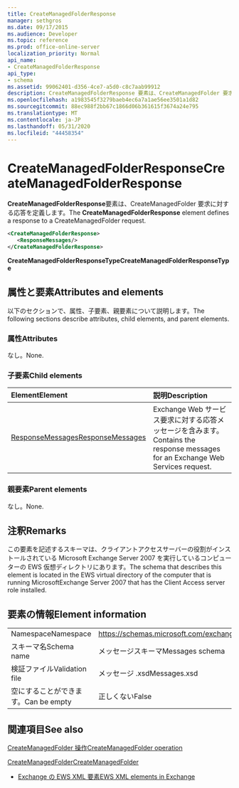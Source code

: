 ```yaml
---
title: CreateManagedFolderResponse
manager: sethgros
ms.date: 09/17/2015
ms.audience: Developer
ms.topic: reference
ms.prod: office-online-server
localization_priority: Normal
api_name:
- CreateManagedFolderResponse
api_type:
- schema
ms.assetid: 99062401-d356-4ce7-a5d0-c8c7aab99912
description: CreateManagedFolderResponse 要素は、CreateManagedFolder 要求に対する応答を定義します。
ms.openlocfilehash: a1983545f3279baeb4ec6a7a1ae56ee3501a1d82
ms.sourcegitcommit: 88ec988f2bb67c1866d06b361615f3674a24e795
ms.translationtype: MT
ms.contentlocale: ja-JP
ms.lasthandoff: 05/31/2020
ms.locfileid: "44458354"
---
```

# <a name="createmanagedfolderresponse"></a><span data-ttu-id="3c835-103">CreateManagedFolderResponse</span><span class="sxs-lookup"><span data-stu-id="3c835-103">CreateManagedFolderResponse</span></span>

<span data-ttu-id="3c835-104">**CreateManagedFolderResponse**要素は、CreateManagedFolder 要求に対する応答を定義します。</span><span class="sxs-lookup"><span data-stu-id="3c835-104">The **CreateManagedFolderResponse** element defines a response to a CreateManagedFolder request.</span></span> 
  
```xml
<CreateManagedFolderResponse>
   <ResponseMessages/>
</CreateManagedFolderResponse>
```

 <span data-ttu-id="3c835-105">**CreateManagedFolderResponseType**</span><span class="sxs-lookup"><span data-stu-id="3c835-105">**CreateManagedFolderResponseType**</span></span>
## <a name="attributes-and-elements"></a><span data-ttu-id="3c835-106">属性と要素</span><span class="sxs-lookup"><span data-stu-id="3c835-106">Attributes and elements</span></span>

<span data-ttu-id="3c835-107">以下のセクションで、属性、子要素、親要素について説明します。</span><span class="sxs-lookup"><span data-stu-id="3c835-107">The following sections describe attributes, child elements, and parent elements.</span></span>
  
### <a name="attributes"></a><span data-ttu-id="3c835-108">属性</span><span class="sxs-lookup"><span data-stu-id="3c835-108">Attributes</span></span>

<span data-ttu-id="3c835-109">なし。</span><span class="sxs-lookup"><span data-stu-id="3c835-109">None.</span></span>
  
### <a name="child-elements"></a><span data-ttu-id="3c835-110">子要素</span><span class="sxs-lookup"><span data-stu-id="3c835-110">Child elements</span></span>

|<span data-ttu-id="3c835-111">**Element**</span><span class="sxs-lookup"><span data-stu-id="3c835-111">**Element**</span></span>|<span data-ttu-id="3c835-112">**説明**</span><span class="sxs-lookup"><span data-stu-id="3c835-112">**Description**</span></span>|
|:-----|:-----|
|[<span data-ttu-id="3c835-113">ResponseMessages</span><span class="sxs-lookup"><span data-stu-id="3c835-113">ResponseMessages</span></span>](responsemessages.md) <br/> |<span data-ttu-id="3c835-114">Exchange Web サービス要求に対する応答メッセージを含みます。</span><span class="sxs-lookup"><span data-stu-id="3c835-114">Contains the response messages for an Exchange Web Services request.</span></span>  <br/> |
   
### <a name="parent-elements"></a><span data-ttu-id="3c835-115">親要素</span><span class="sxs-lookup"><span data-stu-id="3c835-115">Parent elements</span></span>

<span data-ttu-id="3c835-116">なし。</span><span class="sxs-lookup"><span data-stu-id="3c835-116">None.</span></span>
  
## <a name="remarks"></a><span data-ttu-id="3c835-117">注釈</span><span class="sxs-lookup"><span data-stu-id="3c835-117">Remarks</span></span>

<span data-ttu-id="3c835-118">この要素を記述するスキーマは、クライアントアクセスサーバーの役割がインストールされている Microsoft Exchange Server 2007 を実行しているコンピューターの EWS 仮想ディレクトリにあります。</span><span class="sxs-lookup"><span data-stu-id="3c835-118">The schema that describes this element is located in the EWS virtual directory of the computer that is running MicrosoftExchange Server 2007 that has the Client Access server role installed.</span></span>
  
## <a name="element-information"></a><span data-ttu-id="3c835-119">要素の情報</span><span class="sxs-lookup"><span data-stu-id="3c835-119">Element information</span></span>

|||
|:-----|:-----|
|<span data-ttu-id="3c835-120">Namespace</span><span class="sxs-lookup"><span data-stu-id="3c835-120">Namespace</span></span>  <br/> |https://schemas.microsoft.com/exchange/services/2006/messages  <br/> |
|<span data-ttu-id="3c835-121">スキーマ名</span><span class="sxs-lookup"><span data-stu-id="3c835-121">Schema name</span></span>  <br/> |<span data-ttu-id="3c835-122">メッセージスキーマ</span><span class="sxs-lookup"><span data-stu-id="3c835-122">Messages schema</span></span>  <br/> |
|<span data-ttu-id="3c835-123">検証ファイル</span><span class="sxs-lookup"><span data-stu-id="3c835-123">Validation file</span></span>  <br/> |<span data-ttu-id="3c835-124">メッセージ .xsd</span><span class="sxs-lookup"><span data-stu-id="3c835-124">Messages.xsd</span></span>  <br/> |
|<span data-ttu-id="3c835-125">空にすることができます。</span><span class="sxs-lookup"><span data-stu-id="3c835-125">Can be empty</span></span>  <br/> |<span data-ttu-id="3c835-126">正しくない</span><span class="sxs-lookup"><span data-stu-id="3c835-126">False</span></span>  <br/> |
   
## <a name="see-also"></a><span data-ttu-id="3c835-127">関連項目</span><span class="sxs-lookup"><span data-stu-id="3c835-127">See also</span></span>



[<span data-ttu-id="3c835-128">CreateManagedFolder 操作</span><span class="sxs-lookup"><span data-stu-id="3c835-128">CreateManagedFolder operation</span></span>](createmanagedfolder-operation.md)
  
[<span data-ttu-id="3c835-129">CreateManagedFolder</span><span class="sxs-lookup"><span data-stu-id="3c835-129">CreateManagedFolder</span></span>](createmanagedfolder.md)


- [<span data-ttu-id="3c835-130">Exchange の EWS XML 要素</span><span class="sxs-lookup"><span data-stu-id="3c835-130">EWS XML elements in Exchange</span></span>](ews-xml-elements-in-exchange.md)

